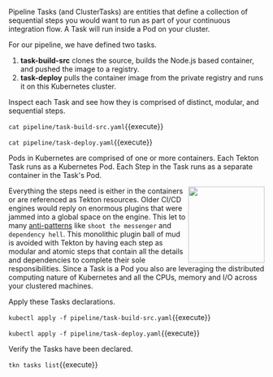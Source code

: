 
Pipeline Tasks (and ClusterTasks) are entities that define a collection of sequential steps you would want to run as part of your continuous integration flow. A Task will run inside a Pod on your cluster.

For our pipeline, we have defined two tasks.

1. **task-build-src** clones the source, builds the Node.js based container, and pushed the image to a registry.
2. **task-deploy** pulls the container image from the private registry and runs it on this Kubernetes cluster.

Inspect each Task and see how they is comprised of distinct, modular, and sequential steps.

`cat pipeline/task-build-src.yaml`{{execute}}

`cat pipeline/task-deploy.yaml`{{execute}}

Pods in Kubernetes are comprised of one or more containers. Each Tekton Task runs as a Kubernetes Pod. Each Step in the Task runs as a separate container in the Task's Pod.

<img align="right" src="/javajon/courses/kubernetes-pipelines/tekton/assets/mess.jpg" width="150">

Everything the steps need is either in the containers or are referenced as Tekton resources. Older CI/CD engines would reply on enormous plugins that were jammed into a global space on the engine. This let to many [anti-patterns](https://en.wikipedia.org/wiki/Anti-pattern) like `shoot the messenger` and `dependency hell`. This monolithic plugin ball of mud is avoided with Tekton by having each step as modular and atomic steps that contain all the details and dependencies to complete their sole responsibilities. Since a Task is a Pod you also are leveraging the distributed computing nature of Kubernetes and all the CPUs, memory and I/O across your clustered machines.

Apply these Tasks declarations.

`kubectl apply -f pipeline/task-build-src.yaml`{{execute}}

`kubectl apply -f pipeline/task-deploy.yaml`{{execute}}

Verify the Tasks have been declared.

`tkn tasks list`{{execute}}
